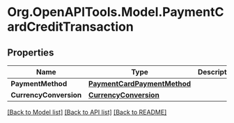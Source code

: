 # Org.OpenAPITools.Model.PaymentCardCreditTransaction
## Properties

Name | Type | Description | Notes
------------ | ------------- | ------------- | -------------
**PaymentMethod** | [**PaymentCardPaymentMethod**](PaymentCardPaymentMethod.md) |  | 
**CurrencyConversion** | [**CurrencyConversion**](CurrencyConversion.md) |  | [optional] 

[[Back to Model list]](../README.md#documentation-for-models) [[Back to API list]](../README.md#documentation-for-api-endpoints) [[Back to README]](../README.md)

